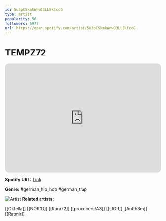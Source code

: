 ```yaml
---
id: 5u3pCSkmkWnwJ3LLEkfccG
type: artist
popularity: 56
followers: 6977
url: https://open.spotify.com/artist/5u3pCSkmkWnwJ3LLEkfccG
---
```

# TEMPZ72

<iframe style="border-radius:12px" src="https://open.spotify.com/embed/artist/5u3pCSkmkWnwJ3LLEkfccG" width="100%" height="352" frameBorder="0" allowfullscreen="" allow="autoplay; clipboard-write; encrypted-media; fullscreen; picture-in-picture" loading="lazy"></iframe>

**Spotify URL:** [Link](https://open.spotify.com/artist/5u3pCSkmkWnwJ3LLEkfccG)

**Genre:**  #german_hip_hop #german_trap

![Artist](https://i.scdn.co/image/ab6761610000e5ebc21ca60c954216a9445cb76e)
**Related artists:**

[[Okfella]]
[[NOK1D]]
[[Rara72]]
[[producers/A3]]
[[LIOR]]
[[Antth3m]]
[[Ratmir]]
